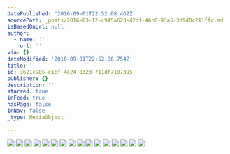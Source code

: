 ```yaml
---
datePublished: '2016-09-01T22:52:08.462Z'
sourcePath: _posts/2016-03-12-c945a623-d2df-46c6-93a5-3d9d0c211ffc.md
isBasedOnUrl: null
author:
  - name: ''
    url: ''
via: {}
dateModified: '2016-09-01T22:52:06.754Z'
title: ''
id: 3621c985-e16f-4e24-8323-711df7107395
publisher: {}
description: ''
starred: true
inFeed: true
hasPage: false
inNav: false
_type: MediaObject

---
```

![](https://the-grid-user-content.s3-us-west-2.amazonaws.com/b89ef30a-4c1a-4497-9a59-cd28073fb1e4.jpg)
![](https://the-grid-user-content.s3-us-west-2.amazonaws.com/0fab4e0e-bed3-4ecf-afd8-2145f72ef45b.jpg)
![](https://s3-us-west-2.amazonaws.com/the-grid-img/p/ad901ef81f0cafddad5de7c08aa951b4bc6981a4.jpg)
![](https://s3-us-west-2.amazonaws.com/the-grid-img/p/216c8fe12c906f0e6cf9959923893d8e5bd38a02.jpg)
![](https://the-grid-user-content.s3-us-west-2.amazonaws.com/0eae45cd-a090-4936-8ac6-2c2826dbe784.jpg)
![](https://the-grid-user-content.s3-us-west-2.amazonaws.com/0f7b5f7d-0a07-42f5-8ec9-1a7b766a64b0.jpg)
![](https://the-grid-user-content.s3-us-west-2.amazonaws.com/0261872a-2773-4b6f-8c71-979b5bcfe4aa.jpg)
![](https://the-grid-user-content.s3-us-west-2.amazonaws.com/2704e908-731b-4426-a461-5759eec0d4d4.jpg)
![](https://s3-us-west-2.amazonaws.com/the-grid-img/p/8e18eada6412d1fc9467b65ed8a82750b39c93d2.jpg)
![](https://s3-us-west-2.amazonaws.com/the-grid-img/p/d35f9a9928520a6a8beaf29b2301217d2458d60a.jpg)
![](https://the-grid-user-content.s3-us-west-2.amazonaws.com/34186220-0fd2-43e9-8152-41d2a4881c91.jpg)
![](https://s3-us-west-2.amazonaws.com/the-grid-img/p/04e1a6fe155e95b13deadf217237fcd3f8c6382d.jpg)
![](https://s3-us-west-2.amazonaws.com/the-grid-img/p/64d022cf3a937cae85e4e76b502d1b86d29d92f9.jpg)
![](https://s3-us-west-2.amazonaws.com/the-grid-img/p/f72b03c43d4e06b4247b00e9de8fc7f57e9ebf97.jpg)
![](https://s3-us-west-2.amazonaws.com/the-grid-img/p/89e0ccc4e5ba5cb8b637ab7a1bd9496f7098209d.jpg)
![](https://s3-us-west-2.amazonaws.com/the-grid-img/p/abdec0101aa8abe762db6d8c66f85aa750bdf97e.jpg)